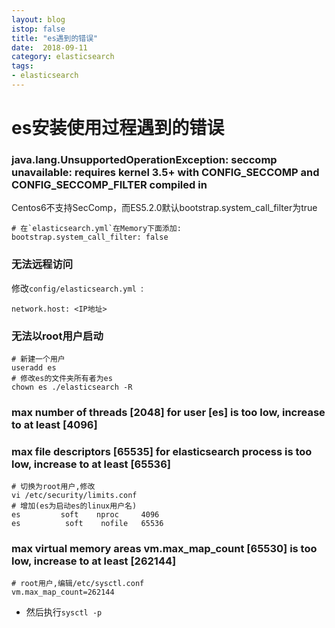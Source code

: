 ```yaml
---
layout: blog
istop: false
title: "es遇到的错误"
date:  2018-09-11
category: elasticsearch
tags:
- elasticsearch
---
```


es安装使用过程遇到的错误
===

### java.lang.UnsupportedOperationException: seccomp unavailable: requires kernel 3.5+ with CONFIG_SECCOMP and CONFIG_SECCOMP_FILTER compiled in

Centos6不支持SecComp，而ES5.2.0默认bootstrap.system_call_filter为true
```
# 在`elasticsearch.yml`在Memory下面添加:
bootstrap.system_call_filter: false 
```

### 无法远程访问
修改`config/elasticsearch.yml `:
```
network.host: <IP地址>
```
### 无法以root用户启动
```
# 新建一个用户
useradd es
# 修改es的文件夹所有者为es
chown es ./elasticsearch -R
```
### max number of threads [2048] for user [es] is too low, increase to at least [4096]
###  max file descriptors [65535] for elasticsearch process is too low, increase to at least [65536]
```
# 切换为root用户,修改
vi /etc/security/limits.conf
# 增加(es为启动es的linux用户名)
es         soft    nproc     4096
es          soft    nofile   65536
```
### max virtual memory areas vm.max_map_count [65530] is too low, increase to at least [262144]
```
# root用户,编辑/etc/sysctl.conf
vm.max_map_count=262144
```
* 然后执行`sysctl -p`